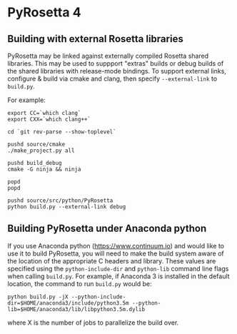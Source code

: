 PyRosetta 4
===========

Building with external Rosetta libraries
----------------------------------------

PyRosetta may be linked against externally compiled Rosetta shared libraries.
This may be used to suppport "extras" builds or debug builds of the shared
libraries with release-mode bindings. To support external links, configure &
build via cmake and clang, then specify `--external-link` to `build.py`.

For example:
````
export CC=`which clang`
export CXX=`which clang++`

cd `git rev-parse --show-toplevel`

pushd source/cmake
./make_project.py all

pushd build_debug
cmake -G ninja && ninja

popd
popd

pushd source/src/python/PyRosetta
python build.py --external-link debug
````

Building PyRosetta under Anaconda python
----------------------------------------
If you use Anaconda python (https://www.continuum.io) and would like to use
it to build PyRosetta, you will need to make the build system aware of the
location of the appropriate C headers and library. These values are specified
using the `python-include-dir` and `python-lib` command line flags when calling
`build.py`. For example, if Anaconda 3 is installed in the default location,
the command to run `build.py` would be:

`python build.py -jX --python-include-dir=$HOME/anaconda3/include/python3.5m --python-lib=$HOME/anaconda3/lib/libpython3.5m.dylib`

where X is the number of jobs to parallelize the build over.
